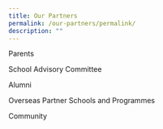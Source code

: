 ```yaml
---
title: Our Partners
permalink: /our-partners/permalink/
description: ""
---
```

Parents

School Advisory Committee

Alumni

Overseas Partner Schools and Programmes

Community
